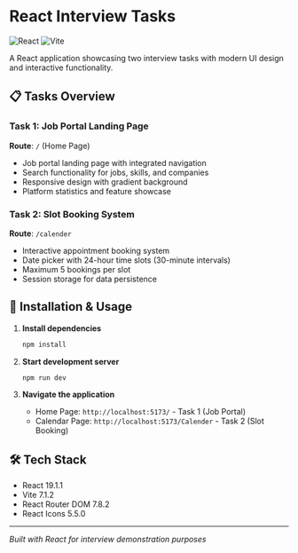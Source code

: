 # React Interview Tasks

![React](https://img.shields.io/badge/React-19.1.1-61DAFB?style=for-the-badge&logo=react&logoColor=black)
![Vite](https://img.shields.io/badge/Vite-7.1.2-646CFF?style=for-the-badge&logo=vite&logoColor=white)

A React application showcasing two interview tasks with modern UI design and interactive functionality.

## 📋 Tasks Overview

### Task 1: Job Portal Landing Page

**Route**: `/` (Home Page)

- Job portal landing page with integrated navigation
- Search functionality for jobs, skills, and companies
- Responsive design with gradient background
- Platform statistics and feature showcase

### Task 2: Slot Booking System

**Route**: `/calender`

- Interactive appointment booking system
- Date picker with 24-hour time slots (30-minute intervals)
- Maximum 5 bookings per slot
- Session storage for data persistence

## 🚀 Installation & Usage

1. **Install dependencies**

   ```bash
   npm install
   ```

2. **Start development server**

   ```bash
   npm run dev
   ```

3. **Navigate the application**
   - Home Page: `http://localhost:5173/` - Task 1 (Job Portal)
   - Calendar Page: `http://localhost:5173/Calender` - Task 2 (Slot Booking)

## 🛠 Tech Stack

- React 19.1.1
- Vite 7.1.2
- React Router DOM 7.8.2
- React Icons 5.5.0

---

_Built with React for interview demonstration purposes_

